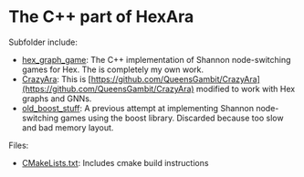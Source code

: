 # The C++ part of HexAra

Subfolder include:
+ [hex\_graph\_game](hex_graph_game): The C++ implementation of Shannon node-switching games for Hex. The is completely my own work.
+ [CrazyAra](CrazyAra): This is [https://github.com/QueensGambit/CrazyAra](https://github.com/QueensGambit/CrazyAra) modified to work with Hex graphs and GNNs.
+ [old\_boost\_stuff](old_boost_stuff): A previous attempt at implementing Shannon node-switching games using the boost library. Discarded because too slow and bad memory layout.

Files:
+ [CMakeLists.txt](CMakeLists.txt): Includes cmake build instructions
